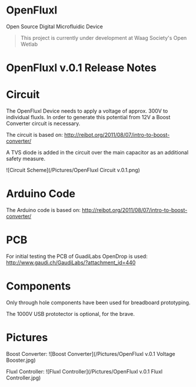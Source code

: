 # OpenFluxl
Open Source Digital Microfluidic Device

> This project is currently under development at Waag Society's Open Wetlab

# OpenFluxl v.0.1 Release Notes

# Circuit

The OpenFluxl Device needs to apply a voltage of approx. 300V to individual fluxls. In order to generate this potential from 12V a Boost Converter circuit is necessary.

The circuit is based on: http://reibot.org/2011/08/07/intro-to-boost-converter/

A TVS diode is added in the circuit over the main capacitor as an additional safety measure.

![Circuit Scheme](/Pictures/OpenFluxl Circuit v.0.1.png)

# Arduino Code

The Arduino code is based on: http://reibot.org/2011/08/07/intro-to-boost-converter/

# PCB

For initial testing the PCB of GuadiLabs OpenDrop is used: http://www.gaudi.ch/GaudiLabs/?attachment_id=440

# Components

Only through hole components have been used for breadboard prototyping.

The 1000V USB prototector is optional, for the brave.

# Pictures
Boost Converter:
![Boost Converter](/Pictures/OpenFluxl v.0.1 Voltage Booster.jpg)

Fluxl Controller:
![Fluxl Controller](/Pictures/OpenFluxl v.0.1 Fluxl Controller.jpg)